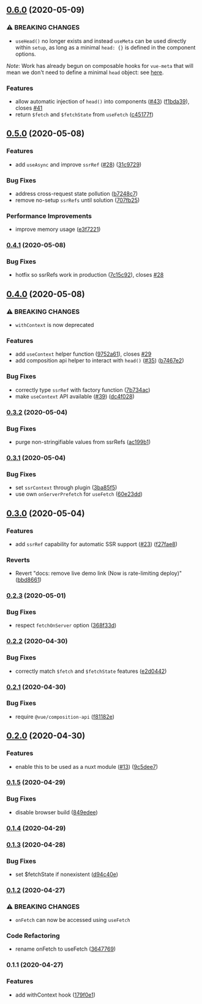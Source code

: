 ## [0.6.0](https://github.com/nuxt-community/composition-api/compare/0.5.0...0.6.0) (2020-05-09)


### ⚠ BREAKING CHANGES

* `useHead()` no longer exists and instead `useMeta` can be used directly within `setup`, as long as a minimal `head: {}` is defined in the component options.

_Note_: Work has already begun on composable hooks for `vue-meta` that will mean we don't need to define a minimal `head` object: see [here](5d0eb1ab60ce476ed8a97e97d4d409e74284df9b).

### Features

* allow automatic injection of `head()` into components ([#43](https://github.com/nuxt-community/composition-api/issues/43)) ([f1bda39](https://github.com/nuxt-community/composition-api/commit/f1bda396ea096e42dff645df3275b5d4d288ac73)), closes [#41](https://github.com/nuxt-community/composition-api/issues/41)
* return `$fetch` and `$fetchState` from `useFetch` ([c45177f](https://github.com/nuxt-community/composition-api/commit/c45177f341c57fd40136aaac8e0c55e97c4edd4a))

## [0.5.0](https://github.com/nuxt-community/composition-api/compare/0.4.1...0.5.0) (2020-05-08)


### Features

* add `useAsync` and improve `ssrRef` ([#28](https://github.com/nuxt-community/composition-api/issues/28)) ([31c9729](https://github.com/nuxt-community/composition-api/commit/31c9729885e290415dddc3e33a36b4912c29feb8))


### Bug Fixes

* address cross-request state pollution ([b7248c7](https://github.com/nuxt-community/composition-api/commit/b7248c7bf87a7815180629247ccc65f235746565))
* remove no-setup `ssrRefs` until solution ([707fb25](https://github.com/nuxt-community/composition-api/commit/707fb25ee4243d28b4a43eb8e41b4eac37134492))


### Performance Improvements

* improve memory usage ([e3f7221](https://github.com/nuxt-community/composition-api/commit/e3f722187793dfab1dcb0d99e70261b574ceb97c))

### [0.4.1](https://github.com/nuxt-community/composition-api/compare/0.4.0...0.4.1) (2020-05-08)


### Bug Fixes

* hotfix so ssrRefs work in production ([7c15c92](https://github.com/nuxt-community/composition-api/commit/7c15c928530f417b3c0ff25c2b0c1f852ac017a7)), closes [#28](https://github.com/nuxt-community/composition-api/issues/28)

## [0.4.0](https://github.com/nuxt-community/composition-api/compare/0.3.2...0.4.0) (2020-05-08)


### ⚠ BREAKING CHANGES

* `withContext` is now deprecated

### Features

* add `useContext` helper function ([9752a61](https://github.com/nuxt-community/composition-api/commit/9752a6124fa545f172bbfbe27dc1e6ef849510a7)), closes [#29](https://github.com/nuxt-community/composition-api/issues/29)
* add composition api helper to interact with `head()` ([#35](https://github.com/nuxt-community/composition-api/issues/35)) ([b7467e2](https://github.com/nuxt-community/composition-api/commit/b7467e2075b61ce7bd23a66d96f9c4e8d124e4f5))


### Bug Fixes

* correctly type `ssrRef` with factory function ([7b734ac](https://github.com/nuxt-community/composition-api/commit/7b734ac038cde3fbf967b89a39e2f57844f046e1))
* make `useContext` API available ([#39](https://github.com/nuxt-community/composition-api/issues/39)) ([dc4f028](https://github.com/nuxt-community/composition-api/commit/dc4f028a2adcc5ee9d663ee9fe2217dd891a7fdf))

### [0.3.2](https://github.com/nuxt-community/composition-api/compare/0.3.1...0.3.2) (2020-05-04)


### Bug Fixes

* purge non-stringifiable values from ssrRefs ([ac199b1](https://github.com/nuxt-community/composition-api/commit/ac199b18b722774ef1b50936565cafcbc8689e1a))

### [0.3.1](https://github.com/nuxt-community/composition-api/compare/0.3.0...0.3.1) (2020-05-04)


### Bug Fixes

* set `ssrContext` through plugin ([3ba85f5](https://github.com/nuxt-community/composition-api/commit/3ba85f5fc65dcc9e1e121db2a72fbd13e0cd6565))
* use own `onServerPrefetch` for `useFetch` ([60e23dd](https://github.com/nuxt-community/composition-api/commit/60e23dd4930156ff9b3c3025478aa53b02003a86))

## [0.3.0](https://github.com/nuxt-community/composition-api/compare/0.2.3...0.3.0) (2020-05-04)


### Features

* add `ssrRef` capability for automatic SSR support ([#23](https://github.com/nuxt-community/composition-api/issues/23)) ([f27fae8](https://github.com/nuxt-community/composition-api/commit/f27fae886836428410e607ce77d9c066b6596f22))


### Reverts

* Revert "docs: remove live demo link (Now is rate-limiting deploy)" ([bbd8661](https://github.com/nuxt-community/composition-api/commit/bbd86618310d897ca041015c0a39248a6ddaef69))

### [0.2.3](https://github.com/danielroe/nuxt-composition-api/compare/0.2.2...0.2.3) (2020-05-01)


### Bug Fixes

* respect `fetchOnServer` option ([368f33d](https://github.com/danielroe/nuxt-composition-api/commit/368f33d08a0391392bad50b075282902af0ee4cb))

### [0.2.2](https://github.com/danielroe/nuxt-composition-api/compare/0.2.1...0.2.2) (2020-04-30)


### Bug Fixes

* correctly match `$fetch` and `$fetchState` features ([e2d0442](https://github.com/danielroe/nuxt-composition-api/commit/e2d0442190055608e56eab83316acc08dfb17c4b))

### [0.2.1](https://github.com/danielroe/nuxt-composition-api/compare/0.2.0...0.2.1) (2020-04-30)


### Bug Fixes

* require `@vue/composition-api` ([f81182e](https://github.com/danielroe/nuxt-composition-api/commit/f81182e6cdc0b03b5f1f72885cc022aa20f01b36))

## [0.2.0](https://github.com/danielroe/nuxt-composition-api/compare/0.1.5...0.2.0) (2020-04-30)


### Features

* enable this to be used as a nuxt module ([#13](https://github.com/danielroe/nuxt-composition-api/issues/13)) ([9c5dee7](https://github.com/danielroe/nuxt-composition-api/commit/9c5dee79b10a4b6699c8bbaf54d4a12317f2a08a))

### [0.1.5](https://github.com/danielroe/nuxt-composition-api/compare/0.1.4...0.1.5) (2020-04-29)


### Bug Fixes

* disable browser build ([849edee](https://github.com/danielroe/nuxt-composition-api/commit/849edee610ee536e2755999f878e669019deb363))

### [0.1.4](https://github.com/danielroe/nuxt-composition-api/compare/0.1.3...0.1.4) (2020-04-29)

### [0.1.3](https://github.com/danielroe/nuxt-composition-api/compare/0.1.2...0.1.3) (2020-04-28)


### Bug Fixes

* set $fetchState if nonexistent ([d94c40e](https://github.com/danielroe/nuxt-composition-api/commit/d94c40eb8b581bd9f1ab888310985966c7126643))

### [0.1.2](https://github.com/danielroe/nuxt-composition-api/compare/0.1.1...0.1.2) (2020-04-27)


### ⚠ BREAKING CHANGES

* `onFetch` can now be accessed using `useFetch`

### Code Refactoring

* rename onFetch to useFetch ([3647769](https://github.com/danielroe/nuxt-composition-api/commit/3647769b8db96f8dcc0463ea4a820eb712ef97ca))

### 0.1.1 (2020-04-27)


### Features

* add withContext hook ([179f0e1](https://github.com/danielroe/nuxt-composition-api/commit/179f0e1ab7b0d67499c1814c0101fd7037b66490))

